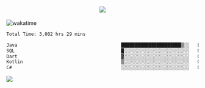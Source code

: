 <h1 align="center">
  <img src="https://readme-typing-svg.herokuapp.com/?font=Righteous&size=35&center=true&vCenter=true&width=500&height=70&duration=4000&lines=Hi!+%F0%9F%91%8B+I%27m+Ali%20Osman!;" />
</h1>


![wakatime](https://wakatime.com/share/@aliosmanoktar/3a8ffe71-6da4-4964-913b-2f09afbe53bf.svg?cache=none)
<!--START_SECTION:waka-->

```txt
Total Time: 3,002 hrs 29 mins

Java                                      ██████████████████████▒░░   89.58 %
SQL                                       █░░░░░░░░░░░░░░░░░░░░░░░░   04.27 %
Dart                                      ▓░░░░░░░░░░░░░░░░░░░░░░░░   02.31 %
Kotlin                                    ▒░░░░░░░░░░░░░░░░░░░░░░░░   00.73 %
C#                                        ░░░░░░░░░░░░░░░░░░░░░░░░░   00.64 %
```

<!--END_SECTION:waka-->

<img src="https://profile-counter.glitch.me/aliosmanoktar/count.svg" />

